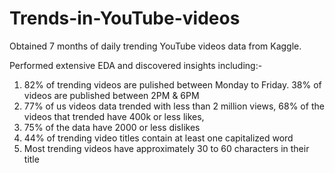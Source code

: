 # Trends-in-YouTube-videos

Obtained 7 months of daily trending YouTube videos data from Kaggle.

Performed extensive EDA and discovered insights including:-
1) 82% of trending videos are pulished between Monday to Friday. 38% of videos are published between 2PM & 6PM
2) 77% of us videos data trended with less than 2 million views, 68% of the videos that trended have 400k or less likes,
3) 75% of the data have 2000 or less dislikes
4) 44% of trending video titles contain at least one capitalized word
5) Most trending videos have approximately 30 to 60 characters in their title
